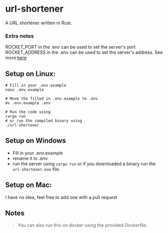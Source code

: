 # url-shortener

A URL shortener written in Rust.

### Extra notes
ROCKET_PORT in the .env can be used to set the server's port
ROCKET_ADDRESS in the .env can be used to set the server's address.
See more [here](https://docs.rs/rocket/0.4.10/rocket/config/)

## Setup on Linux:
```
# Fill in your .env.example
nano .env.example

# Move the filled in .env.example to .env
mv .env.example .env

# Run the code using
cargo run
# or run the compiled binary using
./url-shortener
```


## Setup on Windows
- Fill in your .env.example
- rename it to .env
- run the server using `cargo run` or if you downloaded a binary run the `url-shortener.exe` file.


## Setup on Mac:
I have no idea, feel free to add one with a pull request

## Notes
> You can also run this on docker using the provided Dockerfile.